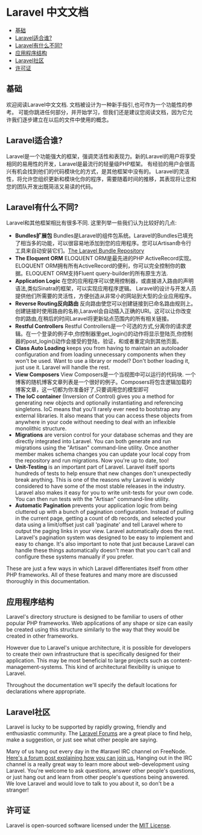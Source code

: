 # Laravel 中文文档

- [基础](#the-basics)
- [Laravel适合谁?](#who-will-enjoy-laravel)
- [Laravel有什么不同?](#laravel-is-different)
- [应用程序结构](#application-structure)
- [Laravel社区](#laravel-community)
- [许可证](#laravel-license)

<a name="the-basics"></a>
## 基础

欢迎阅读Laravel中文文档. 文档被设计为一种新手指引,也可作为一个功能性的参考。 可能你跳进任何部分，并开始学习，但我们还是建议您阅读文档，因为它允许我们逐步建立在以后的文件中使用的概念。

<a name="who-will-enjoy-laravel"></a>
## Laravel适合谁?

Laravel是一个功能强大的框架，强调灵活性和表现力。新的Laravel的用户将享受相同的易用性的开发，Laravel是最流行的轻量级PHP框架。 有经验的用户会很高兴有机会找到他们的代码模块化的方式，是其他框架中没有的。 Laravel的灵活性，将允许您组织更新和模块化你的程序，需要随着时间的推移，其表现将让您和您的团队开发出既简洁又易读的代码。


<a name="laravel-is-different"></a>
## Laravel有什么不同?

Laravel和其他框架相比有很多不同. 这里列举一些我们认为比较好的几点:

- **Bundles扩展包** Bundles是Laravel的组件包系统。Laravel的Bundles已填充了相当多的功能，可以很容易地添加到您的应用程序。您可以Artisan命令行工具来自动安装它们。[The Laravel Bundle Repository](http://bundles.laravel.com/)
- **The Eloquent ORM** ELOQUENT ORM是最先进的PHP ActiveRecord实现。ELOQUENT ORM拥有所有ActiveRecord的便利，你可以完全控制你的数据。ELOQUENT ORM支持Fluent query-builder的所有原生方法.
- **Application Logic** 在您的应用程序可以使用控制器，或直接进入路由的声明语法,类似Sinatra的框架，可以实现应用程序逻辑。 Laravel的设计与开发人员提供他们所需要的灵活性，方便创造从非常小的网站到大型的企业应用程序。
- **Reverse Routing反向路由** 反向路由使您可以创建链接到已命名路由规则上。创建链接时使用路由的名称,Laravel会自动插入正确的URI。这可以让你改变你的路由,在稍后的时间Laravel将更新站点范围内的所有相关链接。
- **Restful Controllers** Restful Controllers是一个可选的方式,分离你的请求逻辑。在一个登录的例子中,你控制器里get_login()的动作将显示登陆页,你控制器的post_login()动作会接受的登陆，验证，和或者重定向到其他页面。
- **Class Auto Loading** keeps you from having to maintain an autoloader configuration and from loading unnecessary components when they won't be used. Want to use a library or model?  Don't bother loading it, just use it. Laravel will handle the rest.
- **View Composers** View Composers是一个当视图中可以运行的代码块. 一个博客的随机博客文章列表是一个很好的例子。Composers将包含逻辑加载的博客文章，这一切都为你准备好了,只要调用您的模型即可
- **The IoC container** (Inversion of Control) gives you a method for generating new objects and optionally instantiating and referencing singletons. IoC means that you'll rarely ever need to bootstrap any external libraries. It also means that you can access these objects from anywhere in your code without needing to deal with an inflexible monolithic structure. 
- **Migrations** are version control for your database schemas and they are directly integrated into Laravel. You can both generate and run migrations using the "Artisan" command-line utility. Once another member makes schema changes you can update your local copy from the repository and run migrations. Now you're up to date, too!
- **Unit-Testing** is an important part of Laravel. Laravel itself sports hundreds of tests to help ensure that new changes don't unexpectedly break anything. This is one of the reasons why Laravel is widely considered to have some of the most stable releases in the industry.  Laravel also makes it easy for you to write unit-tests for your own code.  You can then run tests with the "Artisan" command-line utility.
- **Automatic Pagination** prevents your application logic from being cluttered up with a bunch of pagination configuration. Instead of pulling in the current page, getting a count of db records, and selected your data using a limit/offset just call 'paginate' and tell Laravel where to output the paging links in your view. Laravel automatically does the rest. Laravel's pagination system was designed to be easy to implement and easy to change. It's also important to note that just because Laravel can handle these things automatically doesn't mean that you can't call and configure these systems manually if you prefer.

These are just a few ways in which Laravel differentiates itself from other PHP frameworks.  All of these features and many more are discussed thoroughly in this documentation.

<a name="application-structure"></a>
## 应用程序结构

Laravel's directory structure is designed to be familiar to users of other popular PHP frameworks. Web applications of any shape or size can easily be created using this structure similarly to the way that they would be created in other frameworks.

However due to Laravel's unique architecture, it is possible for developers to create their own infrastructure that is specifically designed for their application. This may be most beneficial to large projects such as content-management-systems. This kind of architectural flexibility is unique to Laravel.

Throughout the documentation we'll specify the default locations for declarations where appropriate.

<a name="laravel-community"></a>
## Laravel社区

Laravel is lucky to be supported by rapidly growing, friendly and enthusiastic community. The [Laravel Forums](http://forums.laravel.com) are a great place to find help, make a suggestion, or just see what other people are saying.

Many of us hang out every day in the #laravel IRC channel on FreeNode. [Here's a forum post explaining how you can join us.](http://forums.laravel.com/viewtopic.php?id=671) Hanging out in the IRC channel is a really great way to learn more about web-development using Laravel. You're welcome to ask questions, answer other people's questions, or just hang out and learn from other people's questions being answered. We love Laravel and would love to talk to you about it, so don't be a stranger!

<a name="laravel-license"></a>
## 许可证

Laravel is open-sourced software licensed under the [MIT License](http://www.opensource.org/licenses/mit-license.php).